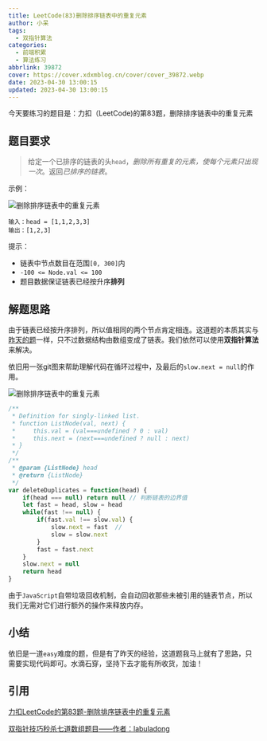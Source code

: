 ```yaml
---
title: LeetCode(83)删除排序链表中的重复元素
author: 小呆
tags:
  - 双指针算法
categories: 
  - 前端积累
  - 算法练习
abbrlink: 39872
cover: https://cover.xdxmblog.cn/cover/cover_39872.webp
date: 2023-04-30 13:00:15
updated: 2023-04-30 13:00:15
---
```


今天要练习的题目是：力扣（LeetCode)的第83题，删除排序链表中的重复元素

## 题目要求

> 给定一个已排序的链表的头`head`，*删除所有重复的元素，使每个元素只出现一次*。返回*已排序的链表*。

<!--more-->

示例：

![删除排序链表中的重复元素](https://img.xdxmblog.cn/images/article_39872_01.png)

```
输入：head = [1,1,2,3,3]
输出：[1,2,3]
```

提示：

- 链表中节点数目在范围`[0, 300]`内
- `-100 <= Node.val <= 100`
- 题目数据保证链表已经按升序**排列**

## 解题思路

由于链表已经按升序排列，所以值相同的两个节点肯定相连。这道题的本质其实与[昨天的题](https://www.xdxmblog.cn/posts/1148.html)一样，只不过数据结构由数组变成了链表。我们依然可以使用**双指针算法**来解决。

依旧用一张git图来帮助理解代码在循环过程中，及最后的`slow.next = null`的作用。

![删除排序链表中的重复元素](https://img.xdxmblog.cn/images/article_39872_02.gif)

```javascript
/**
 * Definition for singly-linked list.
 * function ListNode(val, next) {
 *     this.val = (val===undefined ? 0 : val)
 *     this.next = (next===undefined ? null : next)
 * }
 */
/**
 * @param {ListNode} head
 * @return {ListNode}
 */
var deleteDuplicates = function(head) {
    if(head === null) return null // 判断链表的边界值
    let fast = head, slow = head
    while(fast !== null) {
        if(fast.val !== slow.val) {
            slow.next = fast  // 
            slow = slow.next
        }
        fast = fast.next
    }
    slow.next = null
    return head
}
```

由于`JavaScript`自带垃圾回收机制，会自动回收那些未被引用的链表节点，所以我们无需对它们进行额外的操作来释放内存。

## 小结

依旧是一道`easy`难度的题，但是有了昨天的经验，这道题我马上就有了思路，只需要实现代码即可。水滴石穿，坚持下去才能有所收货，加油！

## 引用

[力扣LeetCode的第83题-删除排序链表中的重复元素](https://leetcode.cn/problems/remove-duplicates-from-sorted-list/)

[双指针技巧秒杀七道数组题目——作者：labuladong](https://labuladong.gitee.io/algo/di-yi-zhan-da78c/shou-ba-sh-48c1d/shuang-zhi-fa4bd/)

